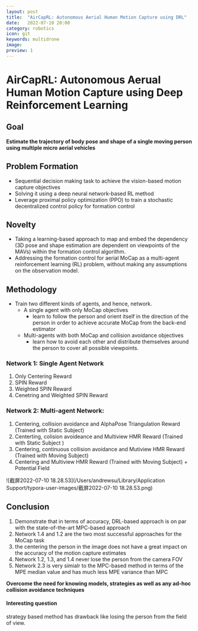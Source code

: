 ```yaml
---
layout: post
title:  "AirCapRL: Autonomous Aerial Human Motion Capture using DRL"
date:   2022-07-10 20:00
category: robotics
icon: git
keywords: multidrone
image: 
preview: 1
---
```


# AirCapRL: Autonomous Aerual Human Motion Capture using Deep Reinforcement Learning

## Goal

**Estimate the trajectory of body pose and shape of a single moving person using multiple micro aerial vehicles**



## Problem Formation

- Sequential decision making task to achieve the vision-based motion capture objectives
- Solving it using a deep neural network-based RL method
- Leverage proximal policy optimization (PPO) to train a stochastic decentralized control policy for formation control

## Novelty

- Taking a learning-based approach to map and embed the dependency (3D pose and shape estimation are dependent on viewpoints of the MAVs) within the formation control algorithm.
- Addressing the formation control for aerial MoCap as a multi-agent reinforcement learning (RL) problem, without making any assumptions on the observation model.



## Methodology

- Train two different kinds of agents, and hence, network.
  - A single agent with only MoCap objectives
    - learn to follow the person and orient itself in the direction of the person in order to achieve accurate MoCap from the back-end estimator
  - Multi-agents with both MoCap and collision avoidance objectives
    - learn how to avoid each other and distribute themselves around the person to cover all possible viewpoints.

### Network 1: Single Agent Network

1. Only Centering Reward
2. SPIN Reward
3. Weighted SPIN Reward
4. Cenetring and Weighted SPIN Reward

### Network 2: Multi-agent Network:

1. Centering, collision avoidance and AlphaPose Triangulation Reward (Trained with Static Subject)
2. Centerting, colision avoideance and Multiview HMR Reward (Trained with Static Subject )
3. Centering, continuous collision avoidance and Mutiview HMR Reward (Trained with Moving Subject)
4. Centering and Multiview HMR Reward (Trained with Moving Subject) + Potential Field



![截屏2022-07-10 18.28.53](/Users/andrewsu/Library/Application Support/typora-user-images/截屏2022-07-10 18.28.53.png)

## Conclusion

1. Demonstrate that in terms of accuracy, DRL-based approach is on par with the state-of-the-art MPC-based approach
2. Network 1.4 and 1.2 are the two most successful approaches for the MoCap task
3. the centering the person in the image does not have a great impact on the accuracy of the motion capture estimates
4. Network 1.2, 1.3, and 1.4 never lose the person from the camera FOV
5. Network 2.3 is very simialr to the MPC-based method in terms of the MPE median value and has much less MPE variance than MPC

**Overcome the need for knowing models, strategies as well as any ad-hoc collision avoidance techniques**



#### Interesting question

strategy based method has drawback like losing the person from the field of view.